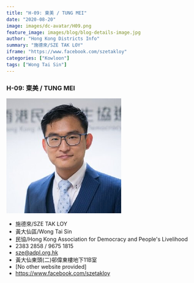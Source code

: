 ```yaml
---
title: "H-09: 東美 / TUNG MEI"
date: "2020-08-20"
image: images/dc-avatar/H09.png
feature_image: images/blog/blog-details-image.jpg
author: "Hong Kong Districts Info"
summary: "施德來/SZE TAK LOY"
iframe: "https://www.facebook.com/szetakloy"
categories: ["Kowloon"]
tags: ["Wong Tai Sin"]
---
```


### H-09: 東美 / TUNG MEI  
![](/images/dc-avatar/H09.png)  

 - 施德來/SZE TAK LOY  
 - 黃大仙區/Wong Tai Sin  
 - 民協/Hong Kong Association for Democracy and People's Livelihood  
 - 2383 2858 / 9675 1815  
 - sze@adpl.org.hk  
 - 黃大仙東頭(二)邨偉東樓地下11B室  
 - [No other website provided]  
 - https://www.facebook.com/szetakloy
